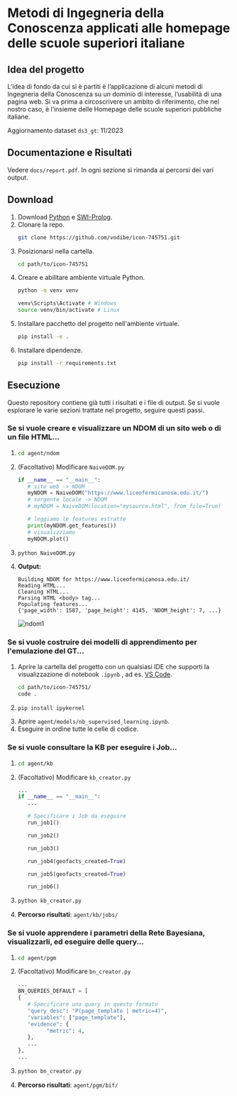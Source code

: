 # Metodi di Ingegneria della Conoscenza applicati alle homepage delle scuole superiori italiane

## Idea del progetto
L’idea di fondo da cui si è partiti è l’applicazione di alcuni metodi di Ingegneria della Conoscenza
su un dominio di interesse, l’usabilità di una pagina web. Si va prima a circoscrivere un ambito di riferimento,
che nel nostro caso, è l’insieme delle Homepage delle scuole superiori pubbliche italiane.

Aggiornamento dataset `ds3_gt`: 11/2023

## Documentazione e Risultati
Vedere `docs/report.pdf`. In ogni sezione si rimanda ai percorsi dei vari output.

## Download
1. Download [Python](https://www.python.org/downloads/) e [SWI-Prolog](https://www.swi-prolog.org/Download.html).
2. Clonare la repo.
   ```bash
   git clone https://github.com/vodibe/icon-745751.git
   ```
3. Posizionarsi nella cartella.
   ```bash
   cd path/to/icon-745751
   ```
4. Creare e abilitare ambiente virtuale Python.
   ```bash
   python -m venv venv

   venv\Scripts\Activate # Windows
   source venv/bin/activate # Linux
   ```
6. Installare pacchetto del progetto nell'ambiente virtuale. 
   ```bash
   pip install -e .
   ```
7. Installare dipendenze.
   ```bash
   pip install -r requirements.txt
   ```
   
## Esecuzione
Questo repository contiene già tutti i risultati e i file di output. Se si vuole esplorare le varie sezioni trattate nel progetto, seguire questi passi.

### Se si vuole creare e visualizzare un NDOM di un sito web o di un file HTML...
1. ```bash
   cd agent/ndom
   ```
2. (Facoltativo) Modificare `NaiveDOM.py`
   ```python
   if __name__ == "__main__":
      # sito web -> NDOM
      myNDOM = NaiveDOM("https://www.liceofermicanosa.edu.it/")
      # sorgente locale -> NDOM
      # myNDOM = NaiveDOM(location="mysource.html", from_file=True)

      # leggiamo le features estratte
      print(myNDOM.get_features())
      # visualizziamo
      myNDOM.plot()
   ```
3. ```bash
   python NaiveDOM.py
   ```
4. **Output:** 
   ```
   Building NDOM for https://www.liceofermicanosa.edu.it/
   Reading HTML...
   Cleaning HTML...
   Parsing HTML <body> tag...
   Populating features...
   {'page_width': 1587, 'page_height': 4145, 'NDOM_height': 7, ...}
   ```
   ![ndom1](./docs/img/ndom_out.PNG)
### Se si vuole costruire dei modelli di apprendimento per l'emulazione del GT...
1. Aprire la cartella del progetto con un qualsiasi IDE che supporti la visualizzazione di notebook `.ipynb` , ad es. [VS Code](https://code.visualstudio.com/). 
   ```bash
   cd path/to/icon-745751/
   code .
   ```
2. ```bash
   pip install ipykernel
   ```
3. Aprire `agent/models/nb_supervised_learning.ipynb`.
4. Eseguire in ordine tutte le celle di codice.

### Se si vuole consultare la KB per eseguire i Job...
1. ```bash
   cd agent/kb
   ```
2. (Facoltativo) Modificare `kb_creator.py`
   ```python
   ...
   if __name__ == "__main__":
      ...

      # Specificare i Job da eseguire
      run_job1()

      run_job2()

      run_job3()

      run_job4(geofacts_created=True)

      run_job5(geofacts_created=True)

      run_job6()
   ```
3. ```bash
   python kb_creator.py
   ```
4. **Percorso risultati**: `agent/kb/jobs/`

### Se si vuole apprendere i parametri della Rete Bayesiana, visualizzarli, ed eseguire delle query...
1. ```bash
   cd agent/pgm
   ```
2. (Facoltativo) Modificare `bn_creator.py`
   ```python
   ...
   BN_QUERIES_DEFAULT = [
   {
      # Specificare una query in questo formato
      "query_desc": "P(page_template | metric=4)",
      "variables": ["page_template"],
      "evidence": {
            "metric": 4,
      },
      ...
   },
   ...
   ```
3. ```bash
   python bn_creator.py
   ```
4. **Percorso risultati**: `agent/pgm/bif/`
   